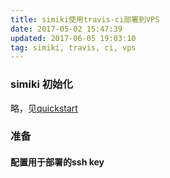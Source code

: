 ```yaml
---
title: simiki使用travis-ci部署到VPS
date: 2017-05-02 15:47:39
updated: 2017-06-05 19:03:10
tag: simiki, travis, ci, vps
---
```

### simiki 初始化
略，见[quickstart](http://simiki.org/quickstart.html)

### 准备
#### 配置用于部署的ssh key
